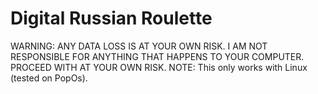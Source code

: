 # Digital Russian Roulette
 WARNING: ANY DATA LOSS IS AT YOUR OWN RISK. I AM NOT RESPONSIBLE FOR ANYTHING THAT HAPPENS TO YOUR COMPUTER. PROCEED WITH AT YOUR OWN RISK.
NOTE: This only works with Linux (tested on PopOs).
